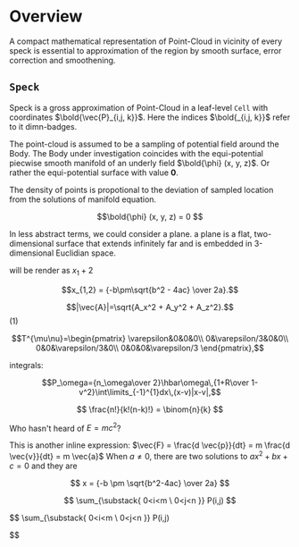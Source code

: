
#  Overview

A compact mathematical representation of Point-Cloud in vicinity of every speck is essential to approximation of the region by smooth surface, error correction and smoothening.

## `Speck`

Speck is a gross approximation of Point-Cloud in a leaf-level  `Cell`     with coordinates $\bold{\vec{P}_{i,j, k}}$.  Here the indices $\bold{_{i,j, k}}$ refer to it dimn-badges.

The point-cloud is assumed to be a sampling of potential field around the Body. The Body under investigation coincides with the equi-potential piecwise smooth manifold of an underly field $\bold{\phi} (x, y, z)$. Or rather the equi-potential surface with value **0**. 

The density of points is propotional to the deviation of sampled location from the solutions of manifold equation.

$$\bold{\phi} (x, y, z) = 0 $$

In less abstract terms, we could consider a plane. a plane is a flat, two-dimensional surface that extends infinitely far and is embedded in 3-dimensional Euclidian space.






will be render as $x_1 + 2$

$$x_{1,2} = {-b\pm\sqrt{b^2 - 4ac} \over 2a}.$$

$$|\vec{A}|=\sqrt{A_x^2 + A_y^2 + A_z^2}.$$(1)

$$T^{\mu\nu}=\begin{pmatrix}
\varepsilon&0&0&0\\
0&\varepsilon/3&0&0\\
0&0&\varepsilon/3&0\\
0&0&0&\varepsilon/3
\end{pmatrix},$$

integrals:

$$P_\omega={n_\omega\over 2}\hbar\omega\,{1+R\over 1-v^2}\int\limits_{-1}^{1}dx\,(x-v)|x-v|,$$


$$
\frac{n!}{k!(n-k)!} = \binom{n}{k}
$$

Who hasn't heard of $E=mc^2$?

This is another inline expression:
$\vec{F} = \frac{d \vec{p}}{dt} = m \frac{d \vec{v}}{dt} = m \vec{a}$
When $a \ne 0$, there are two solutions to $ax^2 + bx + c = 0$ and they are

$$ x = {-b \pm \sqrt{b^2-4ac} \over 2a} $$

$$ \sum_{\substack{ 0<i<m \ 0<j<n }} P(i,j) $$

$$
\sum_{\substack{
   0<i<m \\
   0<j<n
  }} 
 P(i,j)

$$
